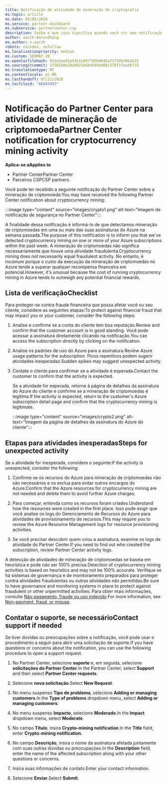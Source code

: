 ```yaml
---
title: Notificação de atividade de mineração de criptografia
ms.topic: article
ms.date: 05/05/2020
ms.service: partner-dashboard
ms.subservice: partnercenter-csp
description: Saiba o que isso significa quando você vir uma notificação sobre potencial mineração de criptomoeda (ou mineração de criptografia) em uma ou mais de suas assinaturas do Azure.
author: aarzh-AaronZhang
ms.author: v-aarzh
robots: noindex, nofollow
ms.localizationpriority: medium
ms.custom: SEOMAY.20
ms.openlocfilehash: 05da3ae93a43b1e9977d5b6646a73750b30b4415
ms.sourcegitcommit: 37562b0e29ab921b6b454bb9801376f1feedb715
ms.translationtype: MT
ms.contentlocale: pt-BR
ms.lasthandoff: 07/22/2020
ms.locfileid: "86943493"
---
```

# <a name="partner-center-notification-for-cryptocurrency-mining-activity"></a><span data-ttu-id="e3d9b-103">Notificação do Partner Center para atividade de mineração de criptomoeda</span><span class="sxs-lookup"><span data-stu-id="e3d9b-103">Partner Center notification for cryptocurrency mining activity</span></span>

<span data-ttu-id="e3d9b-104">**Aplica-se a**</span><span class="sxs-lookup"><span data-stu-id="e3d9b-104">**Applies to**</span></span>

-  <span data-ttu-id="e3d9b-105">Partner Center</span><span class="sxs-lookup"><span data-stu-id="e3d9b-105">Partner Center</span></span>
-  <span data-ttu-id="e3d9b-106">Parceiros CSP</span><span class="sxs-lookup"><span data-stu-id="e3d9b-106">CSP partners</span></span>

<span data-ttu-id="e3d9b-107">Você pode ter recebido a seguinte notificação do Partner Center sobre a mineração de criptomoeda:</span><span class="sxs-lookup"><span data-stu-id="e3d9b-107">You may have received the following Partner Center notification about cryptocurrency mining:</span></span>

:::image type="content" source="images/crypto1.png" alt-text="Imagem de notificação de segurança no Partner Center":::

<span data-ttu-id="e3d9b-109">A finalidade dessa notificação é informá-lo de que detectamos mineração de criptomoedas em uma ou mais das suas assinaturas do Azure na semana passada.</span><span class="sxs-lookup"><span data-stu-id="e3d9b-109">The purpose of this notification is to inform you that we've detected cryptocurrency mining on one or more of your Azure subscriptions within the past week.</span></span> <span data-ttu-id="e3d9b-110">A mineração de criptomoedas não significa necessariamente que houve uma atividade fraudulenta.</span><span class="sxs-lookup"><span data-stu-id="e3d9b-110">Cryptocurrency mining does not necessarily equal fraudulent activity.</span></span> <span data-ttu-id="e3d9b-111">No entanto, é incomum porque o custo da execução da mineração de criptomoedas no Azure tende a superar qualquer recompensa financeira em potencial.</span><span class="sxs-lookup"><span data-stu-id="e3d9b-111">However, it's unusual because the cost of running cryptocurrency mining in Azure tends to outweigh any potential financial rewards.</span></span>

## <a name="checklist"></a><span data-ttu-id="e3d9b-112">Lista de verificação</span><span class="sxs-lookup"><span data-stu-id="e3d9b-112">Checklist</span></span>

<span data-ttu-id="e3d9b-113">Para proteger-se contra fraude financeira que possa afetar você ou seu cliente, considere as seguintes etapas:</span><span class="sxs-lookup"><span data-stu-id="e3d9b-113">To protect against financial fraud that may impact you or your customer, consider the following steps:</span></span>

1. <span data-ttu-id="e3d9b-114">Analise e confirme se a conta do cliente tem boa reputação.</span><span class="sxs-lookup"><span data-stu-id="e3d9b-114">Review and confirm that the customer account is in good standing.</span></span> <span data-ttu-id="e3d9b-115">Você pode acessar a assinatura diretamente clicando na notificação.</span><span class="sxs-lookup"><span data-stu-id="e3d9b-115">You can access the subscription directly by clicking on the notification.</span></span>

2. <span data-ttu-id="e3d9b-116">Analise os padrões de uso do Azure para a assinatura.</span><span class="sxs-lookup"><span data-stu-id="e3d9b-116">Review Azure usage patterns for the subscription.</span></span> <span data-ttu-id="e3d9b-117">Picos repentinos podem sugerir atividades inesperadas.</span><span class="sxs-lookup"><span data-stu-id="e3d9b-117">Sudden spikes may suggest unexpected activity.</span></span>

3. <span data-ttu-id="e3d9b-118">Contate o cliente para confirmar se a atividade é esperada.</span><span class="sxs-lookup"><span data-stu-id="e3d9b-118">Contact the customer to confirm that the activity is expected.</span></span>

   <span data-ttu-id="e3d9b-119">Se a atividade for esperada, retorne à página de detalhes da assinatura do Azure do cliente e confirme se a mineração de criptomoedas é legítima.</span><span class="sxs-lookup"><span data-stu-id="e3d9b-119">If the activity is expected, return to the customer's Azure subscription detail page and confirm that the cryptocurrency mining is legitimate.</span></span>

   :::image type="content" source="images/crypto2.png" alt-text="Imagem da página de detalhes da assinatura do Azure do cliente":::

## <a name="steps-for-unexpected-activity"></a><span data-ttu-id="e3d9b-121">Etapas para atividades inesperadas</span><span class="sxs-lookup"><span data-stu-id="e3d9b-121">Steps for unexpected activity</span></span>

<span data-ttu-id="e3d9b-122">Se a atividade for inesperada, considere o seguinte:</span><span class="sxs-lookup"><span data-stu-id="e3d9b-122">If the activity is unexpected, consider the following:</span></span>

1. <span data-ttu-id="e3d9b-123">Confirme se os recursos do Azure para mineração de criptomoedas não são necessários e os exclua para evitar outros encargos do Azure.</span><span class="sxs-lookup"><span data-stu-id="e3d9b-123">Confirm that the Azure resources for cryptocurrency mining are not needed and delete them to avoid further Azure charges.</span></span>

2. <span data-ttu-id="e3d9b-124">Para começar, entenda como os recursos foram criados.</span><span class="sxs-lookup"><span data-stu-id="e3d9b-124">Understand how the resources were created in the first place.</span></span> <span data-ttu-id="e3d9b-125">Isso pode exigir que você analise os logs do Gerenciamento de Recursos do Azure para atividades de provisionamento de recursos.</span><span class="sxs-lookup"><span data-stu-id="e3d9b-125">This may require you to review the Azure Resource Management logs for resource provisioning activities.</span></span>

3. <span data-ttu-id="e3d9b-126">Se você precisar descobrir quem criou a assinatura, examine os logs de atividade do Partner Center.</span><span class="sxs-lookup"><span data-stu-id="e3d9b-126">If you need to find out who created the subscription, review Partner Center activity logs.</span></span>

<span data-ttu-id="e3d9b-127">A detecção de atividades de mineração de criptomoedas se baseia em heurística e pode não ser 100% precisa.</span><span class="sxs-lookup"><span data-stu-id="e3d9b-127">Detection of cryptocurrency mining activities is based on heuristics and may not be 100% accurate.</span></span> <span data-ttu-id="e3d9b-128">Verifique se há sistemas de governança e de monitoramento preparados para proteger contra atividades fraudulentas ou outras atividades não permitidas.</span><span class="sxs-lookup"><span data-stu-id="e3d9b-128">Be sure to have governance and monitoring systems in place to protect against fraudulent or other unpermitted activities.</span></span> <span data-ttu-id="e3d9b-129">Para obter mais informações, consulte [Não pagamento, fraude ou uso indevido](non-payment--fraud--or-misuse.md).</span><span class="sxs-lookup"><span data-stu-id="e3d9b-129">For more information, see [Non-payment, fraud, or misuse](non-payment--fraud--or-misuse.md).</span></span>

## <a name="contact-support-if-needed"></a><span data-ttu-id="e3d9b-130">Contatar o suporte, se necessário</span><span class="sxs-lookup"><span data-stu-id="e3d9b-130">Contact support if needed</span></span>

<span data-ttu-id="e3d9b-131">Se tiver dúvidas ou preocupações sobre a notificação, você pode usar o procedimento a seguir para abrir uma solicitação de suporte.</span><span class="sxs-lookup"><span data-stu-id="e3d9b-131">If you have questions or concerns about the notification, you can use the following procedure to open a support request.</span></span>

1. <span data-ttu-id="e3d9b-132">No Partner Center, selecione **suporte** e, em seguida, selecione **solicitações do Partner Center**.</span><span class="sxs-lookup"><span data-stu-id="e3d9b-132">In the Partner Center, select **Support** and then select **Partner Center requests**.</span></span>

2. <span data-ttu-id="e3d9b-133">Selecione **nova solicitação**.</span><span class="sxs-lookup"><span data-stu-id="e3d9b-133">Select **New Request**.</span></span> 

3. <span data-ttu-id="e3d9b-134">No menu suspenso **Tipo de problema**, selecione **Adding or managing customers**.</span><span class="sxs-lookup"><span data-stu-id="e3d9b-134">In the **Type of problems** dropdown menu, select **Adding or managing customers**.</span></span>

4. <span data-ttu-id="e3d9b-135">No menu suspenso **Impacto**, selecione **Moderado**.</span><span class="sxs-lookup"><span data-stu-id="e3d9b-135">In the **Impact** dropdown menu, select **Moderate**.</span></span>

5. <span data-ttu-id="e3d9b-136">No campo **Título**, insira **Crypto-mining notification**.</span><span class="sxs-lookup"><span data-stu-id="e3d9b-136">In the **Title** field, enter **Crypto-mining notification**.</span></span>

6. <span data-ttu-id="e3d9b-137">No campo **Descrição**, insira o nome da assinatura afetada juntamente com suas outras dúvidas ou preocupações.</span><span class="sxs-lookup"><span data-stu-id="e3d9b-137">In the **Description** field, enter the name of the affected subscription along with your other questions or concerns.</span></span>

7. <span data-ttu-id="e3d9b-138">Insira suas informações de contato.</span><span class="sxs-lookup"><span data-stu-id="e3d9b-138">Enter your contact information.</span></span>

8. <span data-ttu-id="e3d9b-139">Selecione **Enviar**.</span><span class="sxs-lookup"><span data-stu-id="e3d9b-139">Select **Submit**.</span></span>
